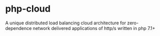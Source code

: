 # php-cloud
A unique distributed load balancing cloud architecture for zero- dependence network delivered applications of http/s written in php 7.1+ 

